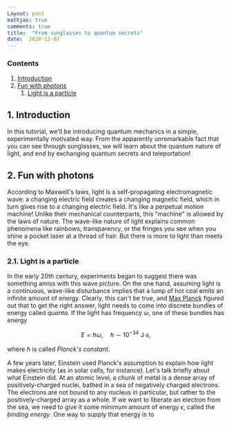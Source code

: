 ```yaml
---
Layout: post
mathjax: true
comments: true
title:  "From sunglasses to quantum secrets"
date:  2020-12-07
---
```


### Contents

1. <a href="#sec-1">Introduction</a>
2. <a href="#sec-2">Fun with photons</a>
   1. <a href="#sec-2-1">Light is a particle</a>

## 1. Introduction <a id="sec-1" name="sec-1"></a>

In this tutorial, we'll be introducing quantum mechanics in a simple,
experimentally motivated way. From the apparently unremarkable fact
that you can see through sunglasses, we will learn about the quantum
nature of light, and end by exchanging quantum secrets and teleportation!

## 2. Fun with photons <a id="sec-2" name="sec-2"></a>

According to Maxwell's laws, light is a self-propagating
electromagnetic wave: a changing electric field creates a changing
magnetic field, which in turn gives rise to a changing electric field.
It's like a perpetual motion machine!
Unlike their mechanical counterparts, this "machine" is allowed by the laws of nature.
The wave-like nature of light explains common phenomena like rainbows,
transparency, or the fringes you see when you shine a pocket laser at
a thread of hair.
But there is more to light than meets the eye.

### 2.1. Light is a particle <a id="sec-2-1" name="sec-2-1"></a>

In the early 20th century, experiments began to suggest there was
something amiss with this wave picture.
On the one hand, assuming light is a continuous, wave-like disturbance
implies that a lump of hot coal emits an infinite amount of
energy. Clearly, this can't be true, and
[Max Planck](https://en.wikipedia.org/wiki/Max_Planck#Black-body_radiation)
figured out that to get the right answer, light needs to come into
discrete bundles of energy called *quanta*.
If the light has frequency $\omega$, one of these bundles has energy

$$
E = \hbar \omega, \quad \hbar \sim 10^{-34} \text{ J s},
$$

where $\hbar$ is called *Planck's constant*.

A few years later, Einstein used Planck's assumption to explain how
light makes electricity (as in solar cells, for instance).
Let's talk briefly about what Einstein did.
At an atomic level, a chunk of metal is a dense array of
positively-charged nuclei, bathed in a sea of negatively charged
electrons.
The electrons are not bound to any nucleus in particular, but rather
to the positively-charged array as a whole.
If we want to liberate an electron from the sea, we need to give it
some minimum amount of energy $\epsilon$, called the *binding energy*.
One way to supply that energy is to 
